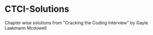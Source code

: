 # CTCI-Solutions
Chapter wise solutions from "Cracking the Coding Interview" by Gayle Laakmann Mcdowell
